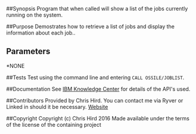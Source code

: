 ##Synopsis
Program that when called will show a list of the jobs currently running on the system.

##Purpose
Demostrates how to retrieve a list of jobs and display the information about each job..

## Parameters
*NONE

##Tests
Test using the command line and entering `CALL OSSILE/JOBLIST`.

##Documentation
See [IBM Knowledge Center](http://www.ibm.com/support/knowledgecenter/ssw_ibm_i) for details of the API's used.

##Contributors
Provided by Chris Hird. You can contact me via Ryver or Linked in should it be necessary.
[Website](http://www.shieldadvanced.com)
   
##Copyright
Copyright (c) Chris Hird 2016 Made available under the terms of the license of the containing project              
